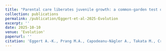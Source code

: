 ```yaml
---
title: "Parental care liberates juvenile growth: a common-garden test of the evolutionary benefits of care"
collection: publications
permalink: /publication/Eggert-et-al-2025-Evolution
excerpt: ''
date: 2025-10-10
venue: ‘Evolution'
paperurl: ''
citation: 'Eggert A.-K., Prang M.A., Capodeanu-Nägler A., Takata M., Creighton J.C., Hwang W., Sakaluk S.K., Sikes D.S., Smith A.N., Suzuki S., Trumbo1 S.T., Zywucki L., Steiger S. (2025) <b><i>Evolution</i></b> in press.'
---
```


<!-- 論文の要約・解説など入れたければここ打つ -->
